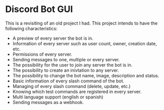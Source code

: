 # Discord Bot GUI

This is a revisiting of an old project I had. This project intends to have the following characteristics:
* A preview of every server the bot is in.
* Information of every server such as user count, owner, creation date, etc.
* Permissions of every server.
* Sending messages to one, multiple or every server.
* The possibility for the user to join any server the bot is in.
* The possibility to create an inivtation to any server.
* The possibility to change the bot name, image, description and status.
* Basic information of every slash command of the bot.
* Managing of every slash command (delete, update, etc.)
* Knowing which test commands are registered in every server.
* Multi language support (english or spanish)
* Sending messages as a webhook.
